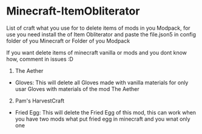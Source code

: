 # Minecraft-ItemObliterator

List of craft what you use for to delete items of mods in you Modpack, for use you need install the of Item Obliterator and paste the file.json5 in config folder of you Minecraft or Folder of you Modpack

If you want delete items of minecraft vanilla or mods and you dont know how, comment in issues :D

1. The Aether
- Gloves: This will delete all Gloves made with vanilla materials for only usar Gloves with materials of the mod The Aether

2. Pam's HarvestCraft
- Fried Egg: This will delete the Fried Egg of this mod, this can work when you have two mods what put fried egg in minecraft and you wnat only one


